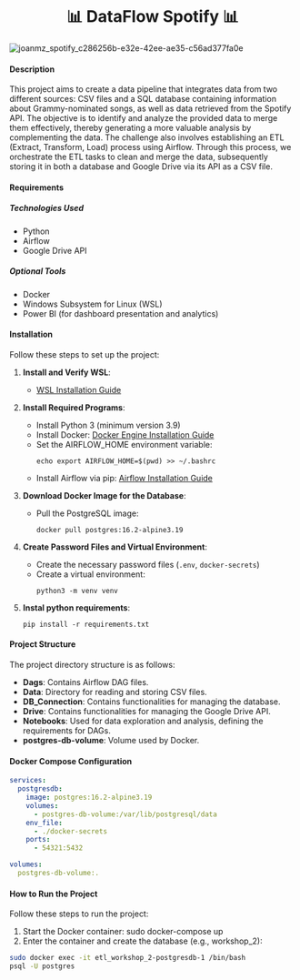 <h1 align=center>📊 DataFlow Spotify 📊</h1>

![joanmz_spotify_c286256b-e32e-42ee-ae35-c56ad377fa0e](https://github.com/JoanMz/etl_workshop_2/assets/103477035/5155c297-2ce3-480e-aecb-aa95c57acea0)

#### Description

This project aims to create a data pipeline that integrates data from two different sources: CSV files and a SQL database containing information about Grammy-nominated songs, as well as data retrieved from the Spotify API. The objective is to identify and analyze the provided data to merge them effectively, thereby generating a more valuable analysis by complementing the data. The challenge also involves establishing an ETL (Extract, Transform, Load) process using Airflow. Through this process, we orchestrate the ETL tasks to clean and merge the data, subsequently storing it in both a database and Google Drive via its API as a CSV file.

#### Requirements

##### Technologies Used

- Python
- Airflow
- Google Drive API

##### Optional Tools

- Docker
- Windows Subsystem for Linux (WSL)
- Power BI (for dashboard presentation and analytics)

#### Installation

Follow these steps to set up the project:

1. **Install and Verify WSL**:
   - [WSL Installation Guide](https://docs.microsoft.com/en-us/learn/modules/get-started-with-windows-subsystem-for-linux/)

2. **Install Required Programs**:
   - Install Python 3 (minimum version 3.9)
   - Install Docker: [Docker Engine Installation Guide](https://docs.docker.com/engine/install/ubuntu/)
   - Set the AIRFLOW_HOME environment variable: 
     ```
     echo export AIRFLOW_HOME=$(pwd) >> ~/.bashrc
     ```
   - Install Airflow via pip: [Airflow Installation Guide](https://airflow.apache.org/docs/apache-airflow/stable/installation.html)

3. **Download Docker Image for the Database**:
   - Pull the PostgreSQL image: 
     ```
     docker pull postgres:16.2-alpine3.19
     ```

4. **Create Password Files and Virtual Environment**:
   - Create the necessary password files (`.env`, `docker-secrets`)
   - Create a virtual environment: 
     ```
     python3 -m venv venv
     ```
5. **Instal python requirements**:
   ```
   pip install -r requirements.txt
   ```
#### Project Structure

The project directory structure is as follows:

- **Dags**: Contains Airflow DAG files.
- **Data**: Directory for reading and storing CSV files.
- **DB_Connection**: Contains functionalities for managing the database.
- **Drive**: Contains functionalities for managing the Google Drive API.
- **Notebooks**: Used for data exploration and analysis, defining the requirements for DAGs.
- **postgres-db-volume**: Volume used by Docker.

#### Docker Compose Configuration

```yaml
services:
  postgresdb:
    image: postgres:16.2-alpine3.19
    volumes:
      - postgres-db-volume:/var/lib/postgresql/data
    env_file:
      - ./docker-secrets
    ports:
      - 54321:5432

volumes:
  postgres-db-volume:.

```
#### How to Run the Project

Follow these steps to run the project:

1. Start the Docker container: 
sudo docker-compose up
2. Enter the container and create the database (e.g., workshop_2):
```bash
sudo docker exec -it etl_workshop_2-postgresdb-1 /bin/bash
psql -U postgres
```
